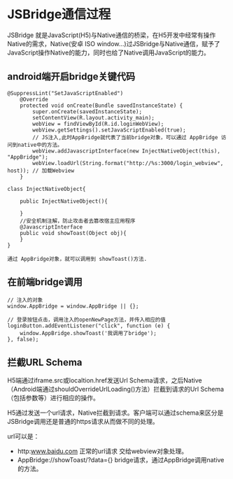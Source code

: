 # JSBridge通信过程

JSBridge 就是JavaScript(H5)与Native通信的桥梁，在H5开发中经常有操作Native的需求，Native(安卓 ISO window...)过JSBridge与Native通信，赋予了JavaScript操作Native的能力，同时也给了Native调用JavaScript的能力。

## android端开启bridge关键代码

```angular2html
@SuppressLint("SetJavaScriptEnabled")
    @Override
    protected void onCreate(Bundle savedInstanceState) {
        super.onCreate(savedInstanceState);
        setContentView(R.layout.activity_main);
        webView = findViewById(R.id.loginWebView);
        webView.getSettings().setJavaScriptEnabled(true);
        // JS注入,此时AppBridge就代表了当前bridge对象，可以通过 AppBridge 访问到native中的方法。
        webView.addJavascriptInterface(new InjectNativeObject(this), "AppBridge");
        webView.loadUrl(String.format("http://%s:3000/login_webview", host)); // 加载Webview
    }

class InjectNativeObject{

    public InjectNativeObject(){
    
    }
    //安全机制注解，防止攻击者去篡改宿主应用程序
    @JavascriptInterface
    public void showToast(Object obj){
    }
}

通过 AppBridge对象，就可以调用到 showToast()方法.
```


## 在前端bridge调用


```angular2html
// 注入的对象
window.AppBridge = window.AppBridge || {}; 

// 登录按钮点击，调用注入的openNewPage方法，并传入相应的值
loginButton.addEventListener("click", function (e) {
    window.AppBridge.showToast('我调用了bridge');
}, false);
```


## 拦截URL Schema

H5端通过iframe.src或localtion.href发送Url Schema请求，之后Native（Android端通过shouldOverrideUrlLoading()方法）拦截到请求的Url Schema（包括参数等）进行相应的操作。


H5通过发送一个url请求，Native拦截到请求。客户端可以通过schema来区分是JSBridge调用还是普通的https请求从而做不同的处理。

url可以是：

- http:www.baidu.com 正常的url请求 交给webview对象处理。
- AppBridge://showToast/?data={} bridge请求，通过AppBridge调用native的方法。




